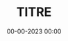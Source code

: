 ---
title: TITRE
source: INSTA
date: 00-00-2023 00:00
img: /assets/infos/XXYY-truc.png
assos:
  - su
---